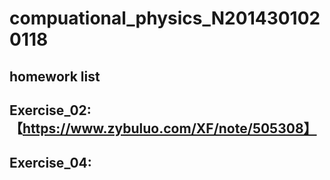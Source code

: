 # compuational_physics_N2014301020118
## homework list 

## Exercise_02:【https://www.zybuluo.com/XF/note/505308】
## Exercise_04:
